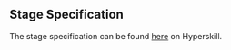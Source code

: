 ## Stage Specification

The stage specification can be found [here](https://hyperskill.org/projects/69/stages/372/implement) on Hyperskill.